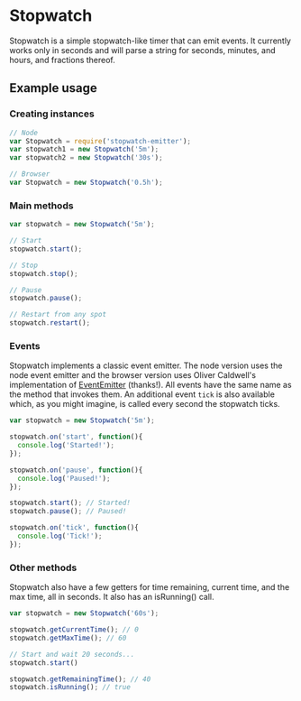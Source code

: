 # Stopwatch

Stopwatch is a simple stopwatch-like timer that can emit events. It currently works only in seconds and will parse a string for seconds, minutes, and hours, and fractions thereof.

## Example usage

### Creating instances
```javascript
// Node
var Stopwatch = require('stopwatch-emitter');
var stopwatch1 = new Stopwatch('5m');
var stopwatch2 = new Stopwatch('30s');

// Browser
var Stopwatch = new Stopwatch('0.5h');
```

### Main methods
```javascript
var stopwatch = new Stopwatch('5m');

// Start
stopwatch.start();

// Stop
stopwatch.stop();

// Pause
stopwatch.pause();

// Restart from any spot
stopwatch.restart();
```

### Events
Stopwatch implements a classic event emitter. The node version uses the node event emitter and the browser version uses Oliver Caldwell's implementation of [EventEmitter](https://github.com/Wolfy87/EventEmitter) (thanks!). All events have the same name as the method that invokes them. An additional event `tick` is also available which, as you might imagine, is called every second the stopwatch ticks.
```javascript
var stopwatch = new Stopwatch('5m');

stopwatch.on('start', function(){
  console.log('Started!');
});

stopwatch.on('pause', function(){
  console.log('Paused!');
});

stopwatch.start(); // Started!
stopwatch.pause(); // Paused!

stopwatch.on('tick', function(){
  console.log('Tick!');
});

```

### Other methods
Stopwatch also have a few getters for time remaining, current time, and the max time, all in seconds. It also has an isRunning() call.
```javascript
var stopwatch = new Stopwatch('60s');

stopwatch.getCurrentTime(); // 0
stopwatch.getMaxTime(); // 60

// Start and wait 20 seconds...
stopwatch.start()

stopwatch.getRemainingTime(); // 40
stopwatch.isRunning(); // true
```